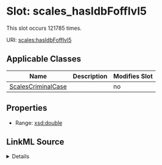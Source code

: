 

# Slot: scales_hasIdbFofflvl5




This slot occurs 121785 times.


URI: [scales:hasIdbFofflvl5](http://schemas.scales-okn.org/rdf/scales#hasIdbFofflvl5)



<!-- no inheritance hierarchy -->





## Applicable Classes

| Name | Description | Modifies Slot |
| --- | --- | --- |
| [ScalesCriminalCase](../classes/ScalesCriminalCase.md) |  |  no  |







## Properties

* Range: [xsd:double](http://www.w3.org/2001/XMLSchema#double)







## LinkML Source

<details>

```yaml
name: scales_hasIdbFofflvl5
from_schema: okns:scales-kg
rank: 1000
slot_uri: scales:hasIdbFofflvl5
alias: scales_hasIdbFofflvl5
domain_of:
- scales_CriminalCase
range: double

```
</details>